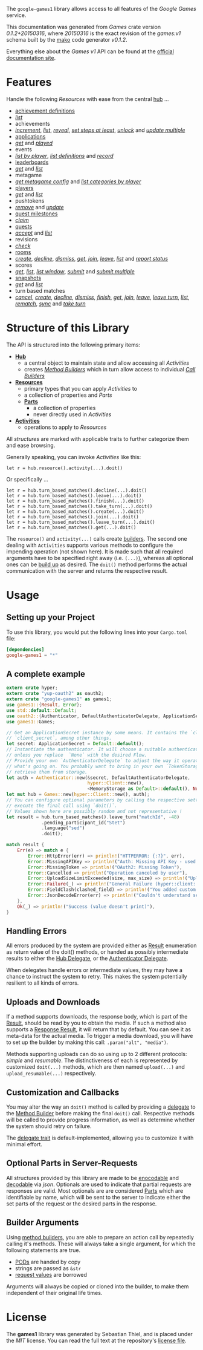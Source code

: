 <!---
DO NOT EDIT !
This file was generated automatically from 'src/mako/api/README.md.mako'
DO NOT EDIT !
-->
The `google-games1` library allows access to all features of the *Google Games* service.

This documentation was generated from *Games* crate version *0.1.2+20150316*, where *20150316* is the exact revision of the *games:v1* schema built by the [mako](http://www.makotemplates.org/) code generator *v0.1.2*.

Everything else about the *Games* *v1* API can be found at the
[official documentation site](https://developers.google.com/games/services/).
# Features

Handle the following *Resources* with ease from the central [hub](http://byron.github.io/google-apis-rs/google-games1/struct.Games.html) ... 

* [achievement definitions](http://byron.github.io/google-apis-rs/google-games1/struct.AchievementDefinition.html)
 * [*list*](http://byron.github.io/google-apis-rs/google-games1/struct.AchievementDefinitionListCall.html)
* achievements
 * [*increment*](http://byron.github.io/google-apis-rs/google-games1/struct.AchievementIncrementCall.html), [*list*](http://byron.github.io/google-apis-rs/google-games1/struct.AchievementListCall.html), [*reveal*](http://byron.github.io/google-apis-rs/google-games1/struct.AchievementRevealCall.html), [*set steps at least*](http://byron.github.io/google-apis-rs/google-games1/struct.AchievementSetStepsAtLeastCall.html), [*unlock*](http://byron.github.io/google-apis-rs/google-games1/struct.AchievementUnlockCall.html) and [*update multiple*](http://byron.github.io/google-apis-rs/google-games1/struct.AchievementUpdateMultipleCall.html)
* [applications](http://byron.github.io/google-apis-rs/google-games1/struct.Application.html)
 * [*get*](http://byron.github.io/google-apis-rs/google-games1/struct.ApplicationGetCall.html) and [*played*](http://byron.github.io/google-apis-rs/google-games1/struct.ApplicationPlayedCall.html)
* events
 * [*list by player*](http://byron.github.io/google-apis-rs/google-games1/struct.EventListByPlayerCall.html), [*list definitions*](http://byron.github.io/google-apis-rs/google-games1/struct.EventListDefinitionCall.html) and [*record*](http://byron.github.io/google-apis-rs/google-games1/struct.EventRecordCall.html)
* [leaderboards](http://byron.github.io/google-apis-rs/google-games1/struct.Leaderboard.html)
 * [*get*](http://byron.github.io/google-apis-rs/google-games1/struct.LeaderboardGetCall.html) and [*list*](http://byron.github.io/google-apis-rs/google-games1/struct.LeaderboardListCall.html)
* metagame
 * [*get metagame config*](http://byron.github.io/google-apis-rs/google-games1/struct.MetagameGetMetagameConfigCall.html) and [*list categories by player*](http://byron.github.io/google-apis-rs/google-games1/struct.MetagameListCategoriesByPlayerCall.html)
* [players](http://byron.github.io/google-apis-rs/google-games1/struct.Player.html)
 * [*get*](http://byron.github.io/google-apis-rs/google-games1/struct.PlayerGetCall.html) and [*list*](http://byron.github.io/google-apis-rs/google-games1/struct.PlayerListCall.html)
* pushtokens
 * [*remove*](http://byron.github.io/google-apis-rs/google-games1/struct.PushtokenRemoveCall.html) and [*update*](http://byron.github.io/google-apis-rs/google-games1/struct.PushtokenUpdateCall.html)
* [quest milestones](http://byron.github.io/google-apis-rs/google-games1/struct.QuestMilestone.html)
 * [*claim*](http://byron.github.io/google-apis-rs/google-games1/struct.QuestMilestoneClaimCall.html)
* [quests](http://byron.github.io/google-apis-rs/google-games1/struct.Quest.html)
 * [*accept*](http://byron.github.io/google-apis-rs/google-games1/struct.QuestAcceptCall.html) and [*list*](http://byron.github.io/google-apis-rs/google-games1/struct.QuestListCall.html)
* revisions
 * [*check*](http://byron.github.io/google-apis-rs/google-games1/struct.RevisionCheckCall.html)
* [rooms](http://byron.github.io/google-apis-rs/google-games1/struct.Room.html)
 * [*create*](http://byron.github.io/google-apis-rs/google-games1/struct.RoomCreateCall.html), [*decline*](http://byron.github.io/google-apis-rs/google-games1/struct.RoomDeclineCall.html), [*dismiss*](http://byron.github.io/google-apis-rs/google-games1/struct.RoomDismisCall.html), [*get*](http://byron.github.io/google-apis-rs/google-games1/struct.RoomGetCall.html), [*join*](http://byron.github.io/google-apis-rs/google-games1/struct.RoomJoinCall.html), [*leave*](http://byron.github.io/google-apis-rs/google-games1/struct.RoomLeaveCall.html), [*list*](http://byron.github.io/google-apis-rs/google-games1/struct.RoomListCall.html) and [*report status*](http://byron.github.io/google-apis-rs/google-games1/struct.RoomReportStatuCall.html)
* scores
 * [*get*](http://byron.github.io/google-apis-rs/google-games1/struct.ScoreGetCall.html), [*list*](http://byron.github.io/google-apis-rs/google-games1/struct.ScoreListCall.html), [*list window*](http://byron.github.io/google-apis-rs/google-games1/struct.ScoreListWindowCall.html), [*submit*](http://byron.github.io/google-apis-rs/google-games1/struct.ScoreSubmitCall.html) and [*submit multiple*](http://byron.github.io/google-apis-rs/google-games1/struct.ScoreSubmitMultipleCall.html)
* [snapshots](http://byron.github.io/google-apis-rs/google-games1/struct.Snapshot.html)
 * [*get*](http://byron.github.io/google-apis-rs/google-games1/struct.SnapshotGetCall.html) and [*list*](http://byron.github.io/google-apis-rs/google-games1/struct.SnapshotListCall.html)
* turn based matches
 * [*cancel*](http://byron.github.io/google-apis-rs/google-games1/struct.TurnBasedMatcheCancelCall.html), [*create*](http://byron.github.io/google-apis-rs/google-games1/struct.TurnBasedMatcheCreateCall.html), [*decline*](http://byron.github.io/google-apis-rs/google-games1/struct.TurnBasedMatcheDeclineCall.html), [*dismiss*](http://byron.github.io/google-apis-rs/google-games1/struct.TurnBasedMatcheDismisCall.html), [*finish*](http://byron.github.io/google-apis-rs/google-games1/struct.TurnBasedMatcheFinishCall.html), [*get*](http://byron.github.io/google-apis-rs/google-games1/struct.TurnBasedMatcheGetCall.html), [*join*](http://byron.github.io/google-apis-rs/google-games1/struct.TurnBasedMatcheJoinCall.html), [*leave*](http://byron.github.io/google-apis-rs/google-games1/struct.TurnBasedMatcheLeaveCall.html), [*leave turn*](http://byron.github.io/google-apis-rs/google-games1/struct.TurnBasedMatcheLeaveTurnCall.html), [*list*](http://byron.github.io/google-apis-rs/google-games1/struct.TurnBasedMatcheListCall.html), [*rematch*](http://byron.github.io/google-apis-rs/google-games1/struct.TurnBasedMatcheRematchCall.html), [*sync*](http://byron.github.io/google-apis-rs/google-games1/struct.TurnBasedMatcheSyncCall.html) and [*take turn*](http://byron.github.io/google-apis-rs/google-games1/struct.TurnBasedMatcheTakeTurnCall.html)




# Structure of this Library

The API is structured into the following primary items:

* **[Hub](http://byron.github.io/google-apis-rs/google-games1/struct.Games.html)**
    * a central object to maintain state and allow accessing all *Activities*
    * creates [*Method Builders*](http://byron.github.io/google-apis-rs/google-games1/trait.MethodsBuilder.html) which in turn
      allow access to individual [*Call Builders*](http://byron.github.io/google-apis-rs/google-games1/trait.CallBuilder.html)
* **[Resources](http://byron.github.io/google-apis-rs/google-games1/trait.Resource.html)**
    * primary types that you can apply *Activities* to
    * a collection of properties and *Parts*
    * **[Parts](http://byron.github.io/google-apis-rs/google-games1/trait.Part.html)**
        * a collection of properties
        * never directly used in *Activities*
* **[Activities](http://byron.github.io/google-apis-rs/google-games1/trait.CallBuilder.html)**
    * operations to apply to *Resources*

All *structures* are marked with applicable traits to further categorize them and ease browsing.

Generally speaking, you can invoke *Activities* like this:

```Rust,ignore
let r = hub.resource().activity(...).doit()
```

Or specifically ...

```ignore
let r = hub.turn_based_matches().decline(...).doit()
let r = hub.turn_based_matches().leave(...).doit()
let r = hub.turn_based_matches().finish(...).doit()
let r = hub.turn_based_matches().take_turn(...).doit()
let r = hub.turn_based_matches().create(...).doit()
let r = hub.turn_based_matches().join(...).doit()
let r = hub.turn_based_matches().leave_turn(...).doit()
let r = hub.turn_based_matches().get(...).doit()
```

The `resource()` and `activity(...)` calls create [builders][builder-pattern]. The second one dealing with `Activities` 
supports various methods to configure the impending operation (not shown here). It is made such that all required arguments have to be 
specified right away (i.e. `(...)`), whereas all optional ones can be [build up][builder-pattern] as desired.
The `doit()` method performs the actual communication with the server and returns the respective result.

# Usage

## Setting up your Project

To use this library, you would put the following lines into your `Cargo.toml` file:

```toml
[dependencies]
google-games1 = "*"
```

## A complete example

```Rust
extern crate hyper;
extern crate "yup-oauth2" as oauth2;
extern crate "google-games1" as games1;
use games1::{Result, Error};
use std::default::Default;
use oauth2::{Authenticator, DefaultAuthenticatorDelegate, ApplicationSecret, MemoryStorage};
use games1::Games;

// Get an ApplicationSecret instance by some means. It contains the `client_id` and 
// `client_secret`, among other things.
let secret: ApplicationSecret = Default::default();
// Instantiate the authenticator. It will choose a suitable authentication flow for you, 
// unless you replace  `None` with the desired Flow.
// Provide your own `AuthenticatorDelegate` to adjust the way it operates and get feedback about 
// what's going on. You probably want to bring in your own `TokenStorage` to persist tokens and
// retrieve them from storage.
let auth = Authenticator::new(&secret, DefaultAuthenticatorDelegate,
                              hyper::Client::new(),
                              <MemoryStorage as Default>::default(), None);
let mut hub = Games::new(hyper::Client::new(), auth);
// You can configure optional parameters by calling the respective setters at will, and
// execute the final call using `doit()`.
// Values shown here are possibly random and not representative !
let result = hub.turn_based_matches().leave_turn("matchId", -48)
             .pending_participant_id("Stet")
             .language("sed")
             .doit();

match result {
    Err(e) => match e {
        Error::HttpError(err) => println!("HTTPERROR: {:?}", err),
        Error::MissingAPIKey => println!("Auth: Missing API Key - used if there are no scopes"),
        Error::MissingToken => println!("OAuth2: Missing Token"),
        Error::Cancelled => println!("Operation canceled by user"),
        Error::UploadSizeLimitExceeded(size, max_size) => println!("Upload size too big: {} of {}", size, max_size),
        Error::Failure(_) => println!("General Failure (hyper::client::Response doesn't print)"),
        Error::FieldClash(clashed_field) => println!("You added custom parameter which is part of builder: {:?}", clashed_field),
        Error::JsonDecodeError(err) => println!("Couldn't understand server reply - maybe API needs update: {:?}", err),
    },
    Ok(_) => println!("Success (value doesn't print)"),
}

```
## Handling Errors

All errors produced by the system are provided either as [Result](http://byron.github.io/google-apis-rs/google-games1/enum.Result.html) enumeration as return value of 
the doit() methods, or handed as possibly intermediate results to either the 
[Hub Delegate](http://byron.github.io/google-apis-rs/google-games1/trait.Delegate.html), or the [Authenticator Delegate](http://byron.github.io/google-apis-rs/google-games1/../yup-oauth2/trait.AuthenticatorDelegate.html).

When delegates handle errors or intermediate values, they may have a chance to instruct the system to retry. This 
makes the system potentially resilient to all kinds of errors.

## Uploads and Downloads
If a method supports downloads, the response body, which is part of the [Result](http://byron.github.io/google-apis-rs/google-games1/enum.Result.html), should be
read by you to obtain the media.
If such a method also supports a [Response Result](http://byron.github.io/google-apis-rs/google-games1/trait.ResponseResult.html), it will return that by default.
You can see it as meta-data for the actual media. To trigger a media download, you will have to set up the builder by making
this call: `.param("alt", "media")`.

Methods supporting uploads can do so using up to 2 different protocols: 
*simple* and *resumable*. The distinctiveness of each is represented by customized 
`doit(...)` methods, which are then named `upload(...)` and `upload_resumable(...)` respectively.

## Customization and Callbacks

You may alter the way an `doit()` method is called by providing a [delegate](http://byron.github.io/google-apis-rs/google-games1/trait.Delegate.html) to the 
[Method Builder](http://byron.github.io/google-apis-rs/google-games1/trait.CallBuilder.html) before making the final `doit()` call. 
Respective methods will be called to provide progress information, as well as determine whether the system should 
retry on failure.

The [delegate trait](http://byron.github.io/google-apis-rs/google-games1/trait.Delegate.html) is default-implemented, allowing you to customize it with minimal effort.

## Optional Parts in Server-Requests

All structures provided by this library are made to be [enocodable](http://byron.github.io/google-apis-rs/google-games1/trait.RequestValue.html) and 
[decodable](http://byron.github.io/google-apis-rs/google-games1/trait.ResponseResult.html) via *json*. Optionals are used to indicate that partial requests are responses 
are valid.
Most optionals are are considered [Parts](http://byron.github.io/google-apis-rs/google-games1/trait.Part.html) which are identifiable by name, which will be sent to 
the server to indicate either the set parts of the request or the desired parts in the response.

## Builder Arguments

Using [method builders](http://byron.github.io/google-apis-rs/google-games1/trait.CallBuilder.html), you are able to prepare an action call by repeatedly calling it's methods.
These will always take a single argument, for which the following statements are true.

* [PODs][wiki-pod] are handed by copy
* strings are passed as `&str`
* [request values](http://byron.github.io/google-apis-rs/google-games1/trait.RequestValue.html) are borrowed

Arguments will always be copied or cloned into the builder, to make them independent of their original life times.

[wiki-pod]: http://en.wikipedia.org/wiki/Plain_old_data_structure
[builder-pattern]: http://en.wikipedia.org/wiki/Builder_pattern
[google-go-api]: https://github.com/google/google-api-go-client

# License
The **games1** library was generated by Sebastian Thiel, and is placed 
under the *MIT* license.
You can read the full text at the repository's [license file][repo-license].

[repo-license]: https://github.com/Byron/google-apis-rs/LICENSE.md
